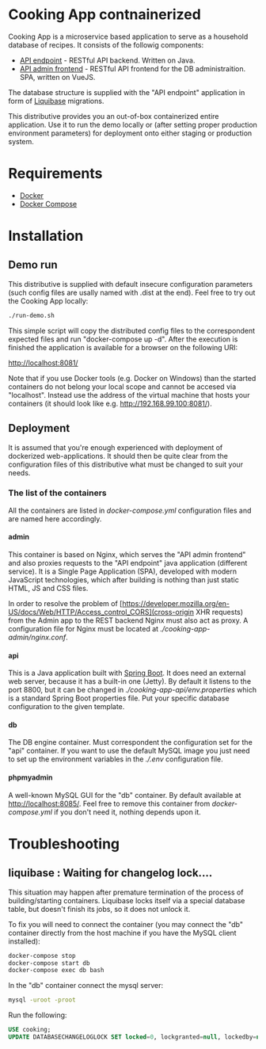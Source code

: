 # Cooking App contnainerized 

Cooking App is a microservice based application to serve as a household database of recipes. It consists of the followig components:
 * [API endpoint](https://github.com/fankandin/cooking-app-endpoint) - RESTful API backend. Written on Java.
 * [API admin frontend](ttps://github.com/fankandin/cooking-app-admin) - RESTful API frontend for the DB administraition. SPA, written on VueJS.

The database structure is supplied with the "API endpoint" application in form of [Liquibase](http://www.liquibase.org/) migrations.

This distributive provides you an out-of-box containerized entire application. Use it to run the demo locally or (after setting proper production environment parameters) for deployment onto either staging or production system.  

# Requirements
 * [Docker](https://www.docker.com/get-docker)
 * [Docker Compose](https://docs.docker.com/compose/)

# Installation

## Demo run
This distributive is supplied with default insecure configuration parameters (such config files are usally named with .dist at the end). Feel free to try out the Cooking App locally:
```bash
./run-demo.sh
```
This simple script will copy the distributed config files to the correspondent expected files and run "docker-compose up -d". After the execution is finished the application is available for a browser on the following URI:

[http://localhost:8081/]()

Note that if you use Docker tools (e.g. Docker on Windows) than the started containers do not belong your local scope and cannot be accesed via "localhost". Instead use the address of the virtual machine that hosts your containers (it should look like e.g. http://192.168.99.100:8081/).

## Deployment
It is assumed that you're enough experienced with deployment of dockerized web-applications. It should then be quite clear from the configuration files of this distributive what must be changed to suit your needs.

### The list of the containers

All the containers are listed in _docker-compose.yml_ configuration files and are named here accordingly.

#### admin
This container is based on Nginx, which serves the "API admin frontend" and also proxies requests to the "API endpoint" java application (different service). It is a Single Page Application (SPA), developed with modern JavaScript technologies, which after building is nothing than just static HTML, JS and CSS files.

In order to resolve the problem of [https://developer.mozilla.org/en-US/docs/Web/HTTP/Access_control_CORS](cross-origin XHR requests) from the Admin app to the REST backend Nginx must also act as proxy. A configuration file for Nginx must be located at _./cooking-app-admin/nginx.conf_.

#### api
This is a Java application built with [Spring Boot](https://projects.spring.io/spring-boot/). It does need an external web server, because it has a built-in one (Jetty). By default it listens to the port 8800, but it can be changed in _./cooking-app-api/env.properties_ which is a standard Spring Boot properties file. Put your specific database configuration to the given template.

#### db
The DB engine container. Must correspondent the configuration set for the "api" container. If you want to use the default MySQL image you just need to set up the environment variables in the _./.env_ configuration file.
     
#### phpmyadmin
A well-known MySQL GUI for the "db" container. By default available at [http://localhost:8085/](). Feel free to remove this container from _docker-compose.yml_ if you don't need it, nothing depends upon it. 


# Troubleshooting

## liquibase : Waiting for changelog lock....
This situation may happen after premature termination of the process of building/starting containers. Liquibase locks itself via a special database table, but doesn't finish its jobs, so it does not unlock it.

To fix you will need to connect the container (you may connect the "db" container directly from the host machine if you have the MySQL client installed):

```bash
docker-compose stop
docker-compose start db
docker-compose exec db bash
```

In the "db" container connect the mysql server:
```bash
mysql -uroot -proot
```
Run the following:
```sql
USE cooking;
UPDATE DATABASECHANGELOGLOCK SET locked=0, lockgranted=null, lockedby=null WHERE id=1;
```
